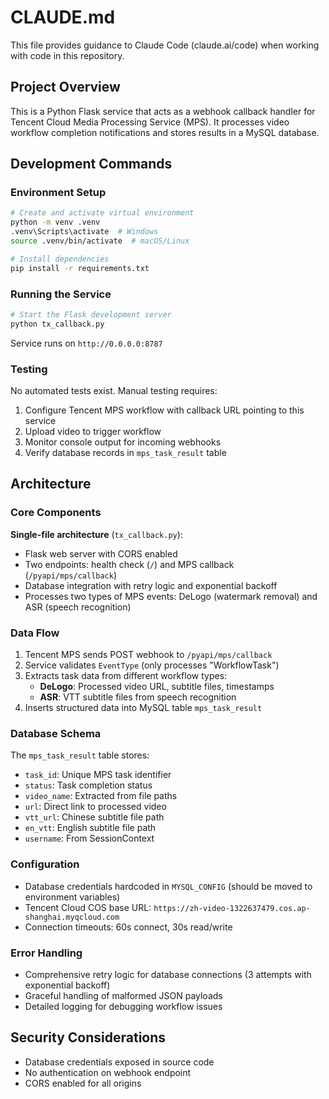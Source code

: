 # CLAUDE.md

This file provides guidance to Claude Code (claude.ai/code) when working with code in this repository.

## Project Overview

This is a Python Flask service that acts as a webhook callback handler for Tencent Cloud Media Processing Service (MPS). It processes video workflow completion notifications and stores results in a MySQL database.

## Development Commands

### Environment Setup
```bash
# Create and activate virtual environment
python -m venv .venv
.venv\Scripts\activate  # Windows
source .venv/bin/activate  # macOS/Linux

# Install dependencies
pip install -r requirements.txt
```

### Running the Service
```bash
# Start the Flask development server
python tx_callback.py
```
Service runs on `http://0.0.0.0:8787`

### Testing
No automated tests exist. Manual testing requires:
1. Configure Tencent MPS workflow with callback URL pointing to this service
2. Upload video to trigger workflow
3. Monitor console output for incoming webhooks
4. Verify database records in `mps_task_result` table

## Architecture

### Core Components

**Single-file architecture** (`tx_callback.py`):
- Flask web server with CORS enabled
- Two endpoints: health check (`/`) and MPS callback (`/pyapi/mps/callback`)
- Database integration with retry logic and exponential backoff
- Processes two types of MPS events: DeLogo (watermark removal) and ASR (speech recognition)

### Data Flow
1. Tencent MPS sends POST webhook to `/pyapi/mps/callback`
2. Service validates `EventType` (only processes "WorkflowTask")
3. Extracts task data from different workflow types:
   - **DeLogo**: Processed video URL, subtitle files, timestamps
   - **ASR**: VTT subtitle files from speech recognition
4. Inserts structured data into MySQL table `mps_task_result`

### Database Schema
The `mps_task_result` table stores:
- `task_id`: Unique MPS task identifier
- `status`: Task completion status
- `video_name`: Extracted from file paths
- `url`: Direct link to processed video
- `vtt_url`: Chinese subtitle file path
- `en_vtt`: English subtitle file path
- `username`: From SessionContext

### Configuration
- Database credentials hardcoded in `MYSQL_CONFIG` (should be moved to environment variables)
- Tencent Cloud COS base URL: `https://zh-video-1322637479.cos.ap-shanghai.myqcloud.com`
- Connection timeouts: 60s connect, 30s read/write

### Error Handling
- Comprehensive retry logic for database connections (3 attempts with exponential backoff)
- Graceful handling of malformed JSON payloads
- Detailed logging for debugging workflow issues

## Security Considerations
- Database credentials exposed in source code
- No authentication on webhook endpoint
- CORS enabled for all origins